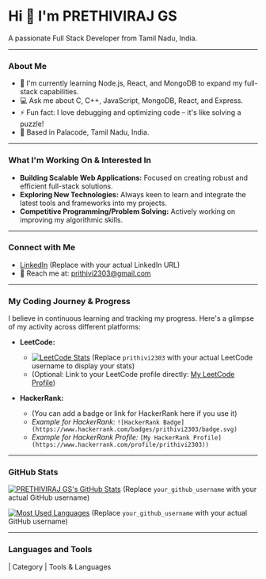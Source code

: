 # Hi 👋 I'm PRETHIVIRAJ GS

A passionate Full Stack Developer from Tamil Nadu, India.

---

### About Me

* 🌱 I'm currently learning Node.js, React, and MongoDB to expand my full-stack capabilities.
* 💻 Ask me about C, C++, JavaScript, MongoDB, React, and Express.
* ⚡ Fun fact: I love debugging and optimizing code – it's like solving a puzzle!
* 📍 Based in Palacode, Tamil Nadu, India.

---

### What I'm Working On & Interested In

* **Building Scalable Web Applications:** Focused on creating robust and efficient full-stack solutions.
* **Exploring New Technologies:** Always keen to learn and integrate the latest tools and frameworks into my projects.
* **Competitive Programming/Problem Solving:** Actively working on improving my algorithmic skills.

---

### Connect with Me

* [LinkedIn](https://www.linkedin.com/in/your_linkedin_profile) (Replace with your actual LinkedIn URL)
* 📧 Reach me at: prithivi2303@gmail.com

---

### My Coding Journey & Progress

I believe in continuous learning and tracking my progress. Here's a glimpse of my activity across different platforms:

* **LeetCode:**
    * [![LeetCode Stats](https://leetcard.yugesh.dev/prithivi2303.svg)](https://leetcode.com/prithivi2303/) (Replace `prithivi2303` with your actual LeetCode username to display your stats)
    * (Optional: Link to your LeetCode profile directly: [My LeetCode Profile](https://leetcode.com/prithivi2303/))

* **HackerRank:**
    * (You can add a badge or link for HackerRank here if you use it)
    * *Example for HackerRank:* `![HackerRank Badge](https://www.hackerrank.com/badges/prithivi2303/badge.svg)`
    * *Example for HackerRank Profile:* `[My HackerRank Profile](https://www.hackerrank.com/profile/prithivi2303))`

---

### GitHub Stats

[![PRETHIVIRAJ GS's GitHub Stats](https://github-readme-stats.vercel.app/api?username=your_github_username&show_icons=true&theme=dracula)](https://github.com/your_github_username) (Replace `your_github_username` with your actual GitHub username)

[![Most Used Languages](https://github-readme-stats.vercel.app/api/top-langs/?username=your_github_username&layout=compact&theme=dracula)](https://github.com/your_github_username) (Replace `your_github_username` with your actual GitHub username)

---

### Languages and Tools

| Category    | Tools & Languages
